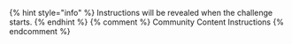 {% hint style="info" %}
Instructions will be revealed when the challenge starts.
{% endhint %}
{% comment %}
Community Content Instructions
{% endcomment %}
